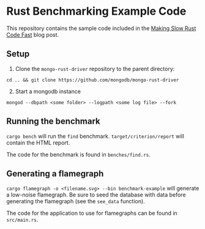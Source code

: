 # Rust Benchmarking Example Code

This repository contains the sample code included in the [Making Slow Rust Code Fast]() blog post.

## Setup

1. Clone the `mongo-rust-driver` repository to the parent directory:

``` shell
cd .. && git clone https://github.com/mongodb/mongo-rust-driver
```

2. Start a mongodb instance

``` shell
mongod --dbpath <some folder> --logpath <some log file> --fork
```

## Running the benchmark

`cargo bench` will run the `find` benchmark. `target/criterion/report` will contain the HTML report.

The code for the benchmark is found in `benches/find.rs`.

## Generating a flamegraph

`cargo flamegraph -o <filename.svg> --bin benchmark-example` will generate a low-noise flamegraph. Be sure to seed the database with data before generating the flamegraph (see the `see_data` function).

The code for the application to use for flamegraphs can be found in `src/main.rs`.
